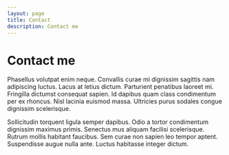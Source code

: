 ```yaml
---
layout: page
title: Contact
description: Contact me
---
```


# Contact me

Phasellus volutpat enim neque. Convallis curae mi dignissim sagittis nam adipiscing luctus. Lacus at letius dictum. Parturient penatibus laoreet mi. Fringilla dictumst consequat sapien. Id dapibus quam class condimentum per ex rhoncus. Nisl lacinia euismod massa. Ultricies purus sodales congue dignissim scelerisque.

Sollicitudin torquent ligula semper dapibus. Odio a tortor condimentum dignissim maximus primis. Senectus mus aliquam facilisi scelerisque. Rutrum mollis habitant faucibus. Sem curae non sapien leo tempor aptent. Suspendisse augue nulla ante. Luctus habitasse integer dictum.
